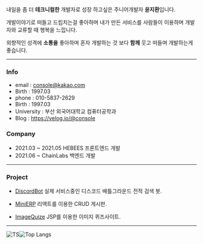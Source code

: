 

내일을 좀 더 **테크니컬한** 개발자로 성장 하고싶은 주니어개발자 **윤지환**입니다.

개발이야기로 떠들고 드립치는걸 좋아하며 내가 만든 서비스를 사람들이 이용하며 개발자와 교류할 때 행복을 느낍니다.

외향적인 성격에 **소통을** 좋아하며 혼자 개발하는 것 보다 **함께** 웃고 떠들며 개발하는게 좋습니다.

------

### Info

- email : console@kakao.com
- Birth : 1997.03
- phone : 010-5837-2629
- Birth : 1997.03
- University : 부산 외국어대학교 컴퓨터공학과
- Blog : https://velog.io/@console

### Company

- 2021.03 ~ 2021.05 HEBEES 프론트엔드 개발
- 2021.06 ~ ChainLabs 백엔드 개발
------


### Project

- [DiscordBot](https://github.com/consolekakao/DiscordBot) 실제 서비스중인 디스코드 배틀그라운드 전적 검색 봇.

- [MiniERP](https://github.com/consolekakao/react-client) 리액트를 이용한 CRUD 게시판.

- [ImageQuize](https://github.com/consolekakao/imagequize) JSP를 이용한 이미지 퀴즈사이트.

  
------

![TS](https://github-readme-stats.vercel.app/api?username=consolekakao&show_icons=true&theme=gradient)![Top Langs](https://github-readme-stats.vercel.app/api/top-langs/?username=consolekakao&layout=compact)









